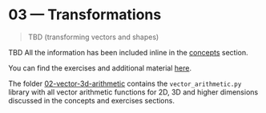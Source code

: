 # 03 &mdash; Transformations
> TBD (transforming vectors and shapes)

TBD
All the information has been included inline in the [concepts](01-transformation-concepts-notebook/transformations.ipynb) section.

You can find the exercises and additional material [here](e01-vectors-3d-exercises/vectors-3d-exercises.ipynb).

The folder [02-vector-3d-arithmetic](02-the-3d-space/02-vector-3d-arithmetic) contains the `vector_arithmetic.py` library with all vector arithmetic functions for 2D, 3D and higher dimensions discussed in the concepts and exercises sections.